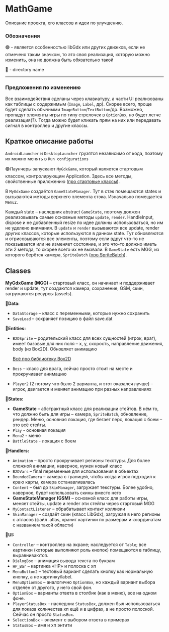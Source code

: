 # MathGame
Описание проекта, его классов и идеи по улучшению.
### Обозначения
🟢 - является особенностью libGdx или других движков, если не отмечено таким значком,
то это своя реализация, которую можно изменить, она не должна быть обязательно такой

📁 - directory name
___
### Предложения по изменению
Все взаимодействия сделаны через клавиатуру, а части UI реализованы как таблицы с содержимым (`Image`, `Label`, др). 
Скорее всего, проще будет сделать обычными `ImageButton`/`TextButton`/др. 
Возможно, пропадут элементы игры по типу стрелочек в `OptionBox`, но будет легче реализация(?).
Тогда можно будет кликать прям на них или передавать сигнал в контроллер и другие классы.
## Краткое описание работы
`AndroidLauncher` и `DesktopLauncher` грузятся независимо от кода, поэтому их можно менять в `Run configurations`
 
🟢Лаунчеры запускают `MyGdxGame`, который является стартовым классом, контролирующим Application. 
Здесь все методы, свойственные приложению ([про стартовые классы](https://libgdx.com/wiki/app/starter-classes-and-configuration)).

В `MyGdxGame` создаётся `GameStateManager`.
Тут в стэк помещаются states и вызываются методы верхнего элемента стэка. Изначально помещается `Menu2`.

Каждый state – наследник abstract `GameState`, поэтому должен реализовывать самые основные методы `update`, `render`. 
HandleInput, dispose и не добавленный resize по идее должны использоваться, но им не уделено внимания.
В `update` и `render` вызываются все update, render других классов, которые используются в данном state.
Тут обновляются и отрисовываются все элементы, поэтому если вдруг что-то не показывается или не изменяет состояние,
и это что-то должно иметь эти 2 метода, то скорее всего их не вызвали. В `GameState` есть MGG, 
из которого берётся камера, `SpriteBatch` ([про SpriteBatch](https://libgdx.com/wiki/graphics/2d/spritebatch-textureregions-and-sprites)).

## Classes
**MyGdxGame (MGG)** – стартовый класс, он начинает и поддерживает render и update, тут создаются камера, сохранение, GSM, скин, загружаются ресурсы (assets).

**📁Data:**

- `DataStorage` – класс с переменными, которые нужно сохранить
- `SaveLoad` – сохраняет позицию в файл save.dat

**📁Entities:**

- `B2DSprite` – родительский класс для всех сущностей (игрок, враг), имеет базовые для них поля – x, y, скорость, 
направление движения, body (из Box2D). Обновляет анимацию

	[Всё про библиотеку Box2D](https://libgdx.com/wiki/extensions/physics/box2d)

- `Boss` – класс для врага, сейчас просто стоит на месте и прокручивает анимацию
- `Player2` (2 потому что было 2 варианта, и этот оказался лучше) – игрок, двигается и меняет анимацию при разных направлениях
 
**📁States:**

- **GameState** – абстрактный класс для реализации стейтов. В нём то, что должно быть для игры – камера, `SpriteBatch`, 
обновление, рендер. Меню, основная локация, где бегает перс, локация с боем – это всё стейты.
- `Play` - основная локация
- `Menu2` - меню
- `BattleState` - локация с боем

**📁Handlers:**

- `Animation` – просто прокручивает регионы текстуры. Для более сложной анимации, наверное, нужен новый класс
- `B2DVars` – final переменные для использования в объектах
- `BoundedCamera` – камера с границей, чтобы когда игрок подходил к краю карты, камера останавливалась
- `Content` – был до `SkinManager`, загружает текстуры. Более удобно, наверное, будет использовать скины вместо него
- **GameStateManager (GSM)** – основной класс для работы игры, меняет стейты, update и render эти стейты через стартовый MGG
- `MyContactListener` – обрабатывает контакт коллизии
- `SkinManager` – создаёт скин (класс LibGdx), загружая в него регионы с атласов 
(файл .atlas, хранит картинки по размерам и координатам с названием такой области)

**📁UI:**

- `Controller` – контроллер на экране; наследуется от `Table`; все картинки (которые выполняют роль кнопок) помещаются в таблицу, выравниваются.
- `DialogBox` – анимация вывода текста по буквам
- `HP_Bar` – картинка «HP» и полоска с хп
- `MenuButton2` – тестовый вариант сделать кнопку как нормальную кнопку, а не картинку/label.
- `MenuOptionBox` – аналогично `OptionBox`, но каждый вариант выбора отделён от другого, у него свой фон.
- `OptionBox` – варианты ответа в столбик (как в меню), все на одном фоне.
- `PlayerStatusBox` – наследник `StatusBox`, должен был использоваться для показа количества хп ещё и в цифрах, а не просто полоской. Сейчас он просто `StatusBox`.
- `SelectionBox` – элемент с выбором ответа в примерах
- `StatusBox` – имя и хп энтити
